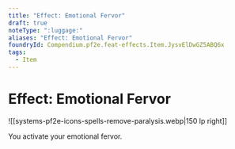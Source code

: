 ```yaml
---
title: "Effect: Emotional Fervor"
draft: true
noteType: ":luggage:"
aliases: "Effect: Emotional Fervor"
foundryId: Compendium.pf2e.feat-effects.Item.JysvElDwGZ5ABQ6x
tags:
  - Item
---
```


# Effect: Emotional Fervor
![[systems-pf2e-icons-spells-remove-paralysis.webp|150 lp right]]

You activate your emotional fervor.
